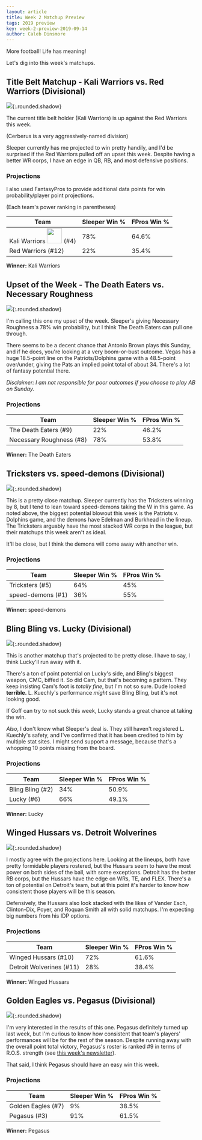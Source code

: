 ```yaml
---
layout: article
title: Week 2 Matchup Preview
tags: 2019 preview
key: week-2-preview-2019-09-14
author: Caleb Dinsmore
---
```


More football! Life has meaning!

Let's dig into this week's matchups.

## Title Belt Matchup - Kali Warriors vs. Red Warriors (Divisional)

![](/post-assets/2019/2019-09-14/kali_red.png){:.rounded.shadow}

The current title belt holder (Kali Warriors) is up against the Red Warriors this week.

(Cerberus is a very aggressively-named division)

Sleeper currently has me projected to win pretty handily, and I'd be surprised if the Red Warriors pulled off an upset this week. Despite having a better WR corps, I have an edge in QB, RB, and most defensive positions.

### Projections

I also used FantasyPros to provide additional data points for win probability/player point projections.

(Each team's power ranking in parentheses)

| Team                                                                    | Sleeper Win % | FPros Win % |
| ----------------------------------------------------------------------- | ------------- | ----------- |
| Kali Warriors <img width="40px" src="/misc/assets/svg/belt.svg" /> (#4) | 78%           | 64.6%       |
| Red Warriors (#12)                                                      | 22%           | 35.4%       |

**Winner:** Kali Warriors

## Upset of the Week - The Death Eaters vs. Necessary Roughness

![](/post-assets/2019/2019-09-14/total_necessary.png){:.rounded.shadow}

I'm calling this one my upset of the week. Sleeper's giving Necessary Roughness a 78% win probability, but I think The Death Eaters can pull one through.

There seems to be a decent chance that Antonio Brown plays this Sunday, and if he does, you're looking at a very boom-or-bust outcome. Vegas has a huge 18.5-point line on the Patriots/Dolphins game with a 48.5-point over/under, giving the Pats an implied point total of about 34. There's a lot of fantasy potential there.

_Disclaimer: I am not responsible for poor outcomes if you choose to play AB on Sunday._

### Projections

| Team                     | Sleeper Win % | FPros Win % |
| ------------------------ | ------------- | ----------- |
| The Death Eaters (#9)    | 22%           | 46.2%       |
| Necessary Roughness (#8) | 78%           | 53.8%       |

**Winner:** The Death Eaters

## Tricksters vs. speed-demons (Divisional)

![](/post-assets/2019/2019-09-14/tricksters_speed.png){:.rounded.shadow}

This is a pretty close matchup. Sleeper currently has the Tricksters winning by 8, but I tend to lean toward speed-demons taking the W in this game. As noted above, the biggest potential blowout this week is the Patriots v. Dolphins game, and the demons have Edelman and Burkhead in the lineup. The Tricksters arguably have the most stacked WR corps in the league, but their matchups this week aren't as ideal.

It'll be close, but I think the demons will come away with another win.

### Projections

| Team              | Sleeper Win % | FPros Win % |
| ----------------- | ------------- | ----------- |
| Tricksters (#5)   | 64%           | 45%         |
| speed-demons (#1) | 36%           | 55%         |

**Winner:** speed-demons

## Bling Bling vs. Lucky (Divisional)

![](/post-assets/2019/2019-09-14/bling_lucky.png){:.rounded.shadow}

This is another matchup that's projected to be pretty close. I have to say, I think Lucky'll run away with it.

There's a ton of point potential on Lucky's side, and Bling's biggest weapon, CMC, biffed it. So did Cam, but that's becoming a pattern. They keep insisting Cam's foot is _totally fine_, but I'm not so sure. Dude looked **terrible.** L. Kuechly's performance _might_ save Bling Bling, but it's not looking good.

If Goff can try to not suck this week, Lucky stands a great chance at taking the win.

_Also_, I don't know what Sleeper's deal is. They still haven't registered L. Kuechly's safety, and I've confirmed that it has been credited to him by multiple stat sites. I might send support a message, because that's a whopping 10 points missing from the board.

### Projections

| Team             | Sleeper Win % | FPros Win % |
| ---------------- | ------------- | ----------- |
| Bling Bling (#2) | 34%           | 50.9%       |
| Lucky (#6)       | 66%           | 49.1%       |

**Winner:** Lucky

## Winged Hussars vs. Detroit Wolverines

![](/post-assets/2019/2019-09-14/winged_detroit.png){:.rounded.shadow}

I mostly agree with the projections here. Looking at the lineups, both have pretty formidable players rostered, but the Hussars seem to have the most power on both sides of the ball, with some exceptions. Detroit has the better RB corps, but the Hussars have the edge on WRs, TE, and FLEX. There's a ton of potential on Detroit's team, but at this point it's harder to know how consistent those players will be this season.

Defensively, the Hussars also look stacked with the likes of Vander Esch, Clinton-Dix, Poyer, and Roquan Smith all with solid matchups. I'm expecting big numbers from his IDP options.

### Projections

| Team                     | Sleeper Win % | FPros Win % |
| ------------------------ | ------------- | ----------- |
| Winged Hussars (#10)     | 72%           | 61.6%       |
| Detroit Wolverines (#11) | 28%           | 38.4%       |

**Winner:** Winged Hussars

## Golden Eagles vs. Pegasus (Divisional)

![](/post-assets/2019/2019-09-14/golden_pegasus.png){:.rounded.shadow}

I'm very interested in the results of this one. Pegasus definitely turned up last week, but I'm curious to know how consistent that team's players' performances will be for the rest of the season. Despite running away with the overall point total victory, Pegasus's roster is ranked #9 in terms of R.O.S. strength (see [this week's newsletter](/2019/09/11/week-2-newsletter.html)).

That said, I think Pegasus should have an easy win this week.

### Projections

| Team               | Sleeper Win % | FPros Win % |
| ------------------ | ------------- | ----------- |
| Golden Eagles (#7) | 9%            | 38.5%       |
| Pegasus (#3)       | 91%           | 61.5%       |

**Winner:** Pegasus
